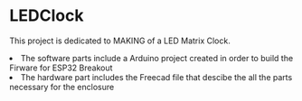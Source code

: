 <H1>LEDClock</H1>

This project is dedicated to MAKING of a LED Matrix Clock.

<li>The software parts include a Arduino project created in order to build the Firware for ESP32 Breakout </li>
<li>The hardware part includes the Freecad file that descibe the all the parts necessary for the enclosure</li>


